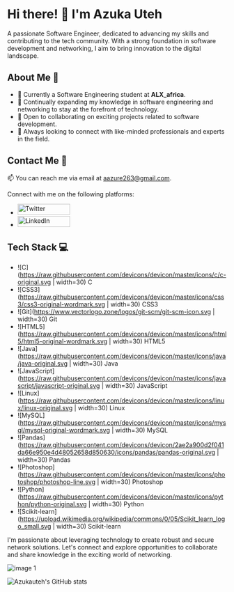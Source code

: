 # Hi there! 👋 I'm Azuka Uteh

A passionate Software Engineer, dedicated to advancing my skills and contributing to the tech community. With a strong foundation in software development and networking, I aim to bring innovation to the digital landscape.

## About Me 🚀

- 🔭 Currently a Software Engineering student at **ALX_africa**.
- 🌱 Continually expanding my knowledge in software engineering and networking to stay at the forefront of technology.
- 👯 Open to collaborating on exciting projects related to software development.
- 🤝 Always looking to connect with like-minded professionals and experts in the field.

## Contact Me 📧

📫 You can reach me via email at [aazure263@gmail.com](mailto:aazure263@gmail.com).

Connect with me on the following platforms:

- <a href="https://x.com/Magnifi66148508" target="_blank"><img src="https://img.shields.io/twitter/follow/Magnifi66148508?style=social&logo=x" alt="Twitter" width="120px" height="25px" /></a>
- <a href="https://www.linkedin.com/in/azukauteh" target="_blank"><img src="https://img.shields.io/badge/LinkedIn-Connect-blue?logo=linkedin" alt="LinkedIn" width="120px" height="25px" /></a>

## Tech Stack 💻

- ![C](https://raw.githubusercontent.com/devicons/devicon/master/icons/c/c-original.svg | width=30) C
- ![CSS3](https://raw.githubusercontent.com/devicons/devicon/master/icons/css3/css3-original-wordmark.svg | width=30) CSS3
- ![Git](https://www.vectorlogo.zone/logos/git-scm/git-scm-icon.svg | width=30) Git
- ![HTML5](https://raw.githubusercontent.com/devicons/devicon/master/icons/html5/html5-original-wordmark.svg | width=30) HTML5
- ![Java](https://raw.githubusercontent.com/devicons/devicon/master/icons/java/java-original.svg | width=30) Java
- ![JavaScript](https://raw.githubusercontent.com/devicons/devicon/master/icons/javascript/javascript-original.svg | width=30) JavaScript
- ![Linux](https://raw.githubusercontent.com/devicons/devicon/master/icons/linux/linux-original.svg | width=30) Linux
- ![MySQL](https://raw.githubusercontent.com/devicons/devicon/master/icons/mysql/mysql-original-wordmark.svg | width=30) MySQL
- ![Pandas](https://raw.githubusercontent.com/devicons/devicon/2ae2a900d2f041da66e950e4d48052658d850630/icons/pandas/pandas-original.svg | width=30) Pandas
- ![Photoshop](https://raw.githubusercontent.com/devicons/devicon/master/icons/photoshop/photoshop-line.svg | width=30) Photoshop
- ![Python](https://raw.githubusercontent.com/devicons/devicon/master/icons/python/python-original.svg | width=30) Python
- ![Scikit-learn](https://upload.wikimedia.org/wikipedia/commons/0/05/Scikit_learn_logo_small.svg | width=30) Scikit-learn

I'm passionate about leveraging technology to create robust and secure network solutions. Let's connect and explore opportunities to collaborate and share knowledge in the exciting world of networking.

![image 1](https://i.imgur.com/si6dAB6.png)

![Azukauteh's GitHub stats](https://github-readme-stats.vercel.app/api?username=azukauteh&show_icons=true&theme=radical)
